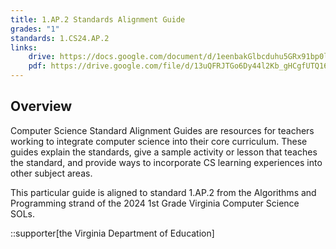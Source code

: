 ```yaml
---
title: 1.AP.2 Standards Alignment Guide
grades: "1"
standards: 1.CS24.AP.2
links:
    drive: https://docs.google.com/document/d/1eenbakGlbcduhu5GRx91bp0lGJ3o0sv0_1tq0NMYyI8/edit?usp=drive_link
    pdf: https://drive.google.com/file/d/13uQFRJTGo6Dy44l2Kb_gHCgfUTQ16TvJ/view?usp=drive_link
---
```


## Overview

Computer Science Standard Alignment Guides are resources for teachers working to integrate computer science into their core curriculum. These guides explain the standards, give a sample activity or lesson that teaches the standard, and provide ways to incorporate CS learning experiences into other subject areas. 

This particular guide is aligned to standard 1.AP.2 from the Algorithms and Programming strand of the 2024 1st Grade Virginia Computer Science SOLs.

::supporter[the Virginia Department of Education]